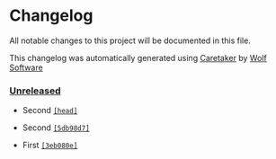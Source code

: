 # Changelog

All notable changes to this project will be documented in this file.


This changelog was automatically generated using [Caretaker](https://github.com/DevelopersToolbox/caretaker) by [Wolf Software](https://github.com/WolfSoftware)

### [Unreleased](https://github.com/DockerToolbox/alpine-bash/commits/master)

- Second [`[head]`](https://github.com/DockerToolbox/alpine-bash/commit/)

- Second [`[5db98d7]`](https://github.com/DockerToolbox/alpine-bash/commit/5db98d750696c444c978829348596c6e40b4c19f)

- First [`[3eb080e]`](https://github.com/DockerToolbox/alpine-bash/commit/3eb080efe10df8e3f01c1d270eca66fde179300a)


